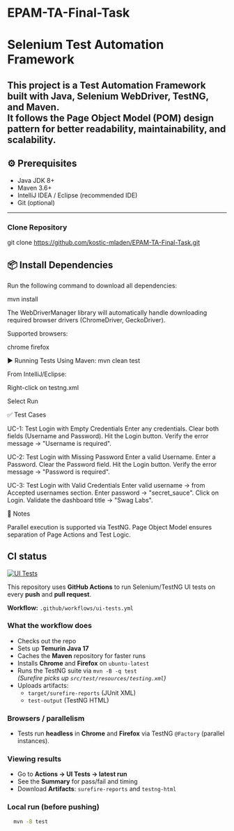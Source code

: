 # EPAM-TA-Final-Task

# Selenium Test Automation Framework

This project is a **Test Automation Framework** built with **Java**, **Selenium WebDriver**, **TestNG**, and **Maven**.  
It follows the **Page Object Model (POM)** design pattern for better readability, maintainability, and scalability.
---
## ⚙️ Prerequisites

- Java JDK 8+
- Maven 3.6+
- IntelliJ IDEA / Eclipse (recommended IDE)
- Git (optional)
---
###  Clone Repository

git clone https://github.com/kostic-mladen/EPAM-TA-Final-Task.git

## 📦 Install Dependencies

Run the following command to download all dependencies:


mvn install

The WebDriverManager library will automatically handle downloading required browser drivers (ChromeDriver, GeckoDriver).

Supported browsers:

chrome
firefox

▶️ Running Tests
Using Maven:
mvn clean test

From IntelliJ/Eclipse:

Right-click on testng.xml

Select Run

✅ Test Cases

UC-1: Test Login with Empty Credentials
Enter any credentials.
Clear both fields (Username and Password).
Hit the Login button.
Verify the error message → "Username is required".

UC-2: Test Login with Missing Password
Enter a valid Username.
Enter a Password.
Clear the Password field.
Hit the Login button.
Verify the error message → "Password is required".

UC-3: Test Login with Valid Credentials
Enter valid username → from Accepted usernames section.
Enter password → "secret_sauce".
Click on Login.
Validate the dashboard title → "Swag Labs".

📌 Notes

Parallel execution is supported via TestNG.
Page Object Model ensures separation of Page Actions and Test Logic.

## CI status

[![UI Tests](https://github.com/kostic-mladen/EPAM-TA-Final-Task/actions/workflows/ui-tests.yml/badge.svg?branch=main)](https://github.com/kostic-mladen/EPAM-TA-Final-Task/actions/workflows/ui-tests.yml)

This repository uses **GitHub Actions** to run Selenium/TestNG UI tests on every **push** and **pull request**.

**Workflow:** `.github/workflows/ui-tests.yml`

### What the workflow does
- Checks out the repo
- Sets up **Temurin Java 17**
- Caches the **Maven** repository for faster runs
- Installs **Chrome** and **Firefox** on `ubuntu-latest`
- Runs the TestNG suite via `mvn -B -q test`  
  *(Surefire picks up `src/test/resources/testing.xml`)*
- Uploads artifacts:
    - `target/surefire-reports` (JUnit XML)
    - `test-output` (TestNG HTML)

### Browsers / parallelism
- Tests run **headless** in **Chrome** and **Firefox** via TestNG `@Factory` (parallel instances).

### Viewing results
- Go to **Actions → UI Tests → latest run**
- See the **Summary** for pass/fail and timing
- Download **Artifacts**: `surefire-reports` and `testng-html`

### Local run (before pushing)
```bash
  mvn -B test